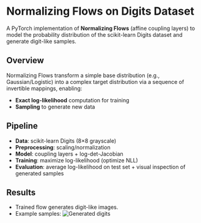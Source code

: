 # Normalizing Flows on Digits Dataset

A PyTorch implementation of **Normalizing Flows** (affine coupling layers) to model the probability distribution of the scikit-learn Digits dataset and generate digit-like samples.

## Overview
Normalizing Flows transform a simple base distribution (e.g., Gaussian/Logistic) into a complex target distribution via a sequence of invertible mappings, enabling:
- **Exact log-likelihood** computation for training
- **Sampling** to generate new data

## Pipeline
- **Data**: scikit-learn Digits (8×8 grayscale)
- **Preprocessing**: scaling/normalization
- **Model**: coupling layers + log-det-Jacobian
- **Training**: maximize log-likelihood (optimize NLL)
- **Evaluation**: average log-likelihood on test set + visual inspection of generated samples

## Results
- Trained flow generates digit-like images.
- Example samples: ![Generated digits](assets/generated_digits.png)
